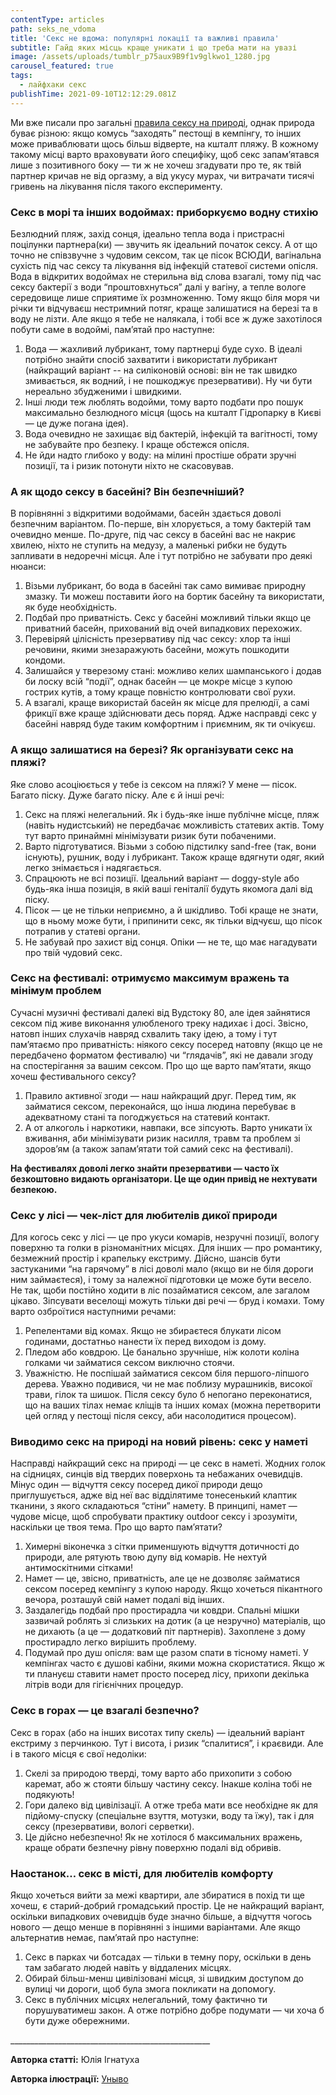 ```yaml
---
contentType: articles
path: seks_ne_vdoma
title: 'Секс не вдома: популярні локації та важливі правила'
subtitle: Гайд яких місць краще уникати і що треба мати на увазі
image: /assets/uploads/tumblr_p75aux9B9f1v9glkwo1_1280.jpg
carousel_featured: true
tags:
  - лайфхаки секс
publishTime: 2021-09-10T12:12:29.081Z
---
```

<!--StartFragment-->

Ми вже писали про загальні [правила сексу на природі](https://vpershe.com/articles/sex-nature), однак природа буває різною: якщо комусь “заходять” пестощі в кемпінгу, то інших може приваблювати щось більш відверте, на кшталт пляжу. В кожному такому місці варто враховувати його специфіку, щоб секс запам’ятався лише з позитивного боку — ти ж не хочеш згадувати про те, як твій партнер кричав не від оргазму, а від укусу мурах, чи витрачати тисячі гривень на лікування після такого експерименту.

<!--StartFragment-->

### **Секс в морі та інших водоймах: приборкуємо водну стихію**

<!--EndFragment-->

<!--StartFragment-->

Безлюдний пляж, захід сонця, ідеально тепла вода і пристрасні поцілунки партнера(ки) — звучить як ідеальний початок сексу. А от що точно не співзвучне з чудовим сексом, так це пісок ВСЮДИ, вагінальна сухість під час сексу та лікування від інфекцій статевої системи опісля. Вода в відкритих водоймах не стерильна від слова взагалі, тому під час сексу бактерії з води “проштовхнуться” далі у вагіну, а тепле вологе середовище лише сприятиме їх розмноженню. Тому якщо біля моря чи річки ти відчуваєш нестримний потяг, краще залишатися на березі та в воду не лізти. Але якщо я тебе не налякала, і тобі все ж дуже захотілося побути саме в водоймі, пам’ятай про наступне:

1. Вода — жахливий лубрикант, тому партнерці буде сухо. В ідеалі потрібно знайти спосіб захватити і використати лубрикант (найкращий варіант -- на силіконовій основі: він не так швидко змивається, як водний, і не пошкоджує презервативи). Ну чи бути нереально збудженими і швидкими.
2. Інші люди теж люблять водойми, тому варто подбати про пошук максимально безлюдного місця (щось на кшталт Гідропарку в Києві — це дуже погана ідея).
3. Вода очевидно не захищає від бактерій, інфекцій та вагітності, тому не забувайте про безпеку. І краще обстежся опісля.
4. Не йди надто глибоко у воду: на мілині простіше обрати зручні позиції, та і ризик потонути ніхто не скасовував.

<!--EndFragment-->

<!--StartFragment-->

### **А як щодо сексу в басейні? Він безпечніший?**

В порівнянні з відкритими водоймами, басейн здається доволі безпечним варіантом. По-перше, він хлорується, а тому бактерій там очевидно менше. По-друге, під час сексу в басейні вас не накриє хвилею, ніхто не ступить на медузу, а маленькі рибки не будуть запливати в недоречні місця. Але і тут потрібно не забувати про деякі нюанси:

1. Візьми лубрикант, бо вода в басейні так само вимиває природну змазку. Ти можеш поставити його на бортик басейну та використати, як буде необхідність.
2. Подбай про приватність. Секс у басейні можливий тільки якщо це приватний басейн, прихований від очей випадкових перехожих.
3. Перевіряй цілісність презервативу під час сексу: хлор та інші речовини, якими знезаражують басейни, можуть пошкодити кондоми.
4. Залишайся у тверезому стані: можливо келих шампанського і додав би лоску всій “події”, однак басейн — це мокре місце з купою гострих кутів, а тому краще повністю контролювати свої рухи.
5. А взагалі, краще використай басейн як місце для прелюдії, а самі фрикції вже краще здійснювати десь поряд. Адже насправді секс у басейні навряд буде таким комфортним і приємним, як ти очікуєш.

### **А якщо залишатися на березі? Як організувати секс на пляжі?**

Яке слово асоціюється у тебе із сексом на пляжі? У мене — пісок. Багато піску. Дуже багато піску. Але є й інші речі:

1. Секс на пляжі нелегальний. Як і будь-яке інше публічне місце, пляж (навіть нудистський) не передбачає можливість статевих актів. Тому тут варто принаймні мінімізувати ризик бути побаченими.
2. Варто підготуватися. Візьми з собою підстилку sand-free (так, вони існують), рушник, воду і лубрикант. Також краще вдягнути одяг, який легко знімається і надягається.
3. Спрацюють не всі позиції. Ідеальний варіант — doggy-style або будь-яка інша позиція, в якій ваші геніталії будуть якомога далі від піску.
4. Пісок — це не тільки неприємно, а й шкідливо. Тобі краще не знати, що в ньому може бути, і припинити секс, як тільки відчуєш, що пісок потрапив у статеві органи.
5. Не забувай про захист від сонця. Опіки — не те, що має нагадувати про твій чудовий секс.

<!--EndFragment-->

<!--StartFragment-->

### **Секс на фестивалі: отримуємо максимум вражень та мінімум проблем**

Сучасні музичні фестивалі далекі від Вудстоку 80, але ідея зайнятися сексом під живе виконання улюбленого треку надихає і досі. Звісно, натовп інших слухачів навряд схвалить таку ідею, а тому і тут пам’ятаємо про приватність: ніякого сексу посеред натовпу (якщо це не передбачено форматом фестивалю) чи “глядачів”, які не давали згоду на спостерігання за вашим сексом. Про що ще варто пам’ятати, якщо хочеш фестивального сексу?

1. Правило активної згоди — наш найкращий друг. Перед тим, як займатися сексом, переконайся, що інша людина перебуває в адекватному стані та погоджується на статевий контакт.
2. А от алкоголь і наркотики, навпаки, все зіпсують. Варто уникати їх вживання, аби мінімізувати ризик насилля, травм та проблем зі здоров’ям (а також запам’ятати той самий секс на фестивалі).

**На фестивалях доволі легко знайти презервативи — часто їх безкоштовно видають організатори. Це ще один привід не нехтувати безпекою.**

<!--EndFragment-->

<!--StartFragment-->

### **Секс у лісі — чек-ліст для любителів дикої природи**

Для когось секс у лісі — це про укуси комарів, незручні позиції, вологу поверхню та голки в різноманітних місцях. Для інших — про романтику, безмежний простір і крапельку екстриму. Дійсно, шансів бути застуканими “на гарячому” в лісі доволі мало (якщо ви не біля дороги ним займаєтеся), і тому за належної підготовки це може бути весело. Не так, щоби постійно ходити в ліс позайматися сексом, але загалом цікаво. Зіпсувати веселощі можуть тільки дві речі — бруд і комахи. Тому варто озброїтися наступними речами:

1. Репелентами від комах. Якщо не збираєтеся блукати лісом годинами, достатньо нанести їх перед виходом із дому.
2. Пледом або ковдрою. Це банально зручніше, ніж колоти коліна голками чи займатися сексом виключно стоячи.
3. Уважністю. Не поспішай займатися сексом біля першого-ліпшого дерева. Уважно подивися, чи не має поблизу мурашників, високої трави, гілок та шишок. Після сексу було б непогано переконатися, що на ваших тілах немає кліщів та інших комах (можна перетворити цей огляд у пестощі після сексу, аби насолодитися процесом).

### **Виводимо секс на природі на новий рівень: секс у наметі**

Насправді найкращий секс на природі — це секс в наметі. Жодних голок на сідницях, синців від твердих поверхонь та небажаних очевидців. Мінус один — відчуття сексу посеред дикої природи дещо приглушується, адже від неї вас відділятиме тонесенький клаптик тканини, з якого складаються “стіни” намету. В принципі, намет — чудове місце, щоб спробувати практику outdoor сексу і зрозуміти, наскільки це твоя тема. Про що варто пам’ятати?

1. Химерні віконечка з сітки применшують відчуття дотичності до природи, але рятують твою дупу від комарів. Не нехтуй антимоскітними сітками!
2. Намет — це, звісно, приватність, але це не дозволяє займатися сексом посеред кемпінгу з купою народу. Якщо хочеться пікантного вечора, розташуй свій намет подалі від інших.
3. Заздалегідь подбай про простирадла чи ковдри. Спальні мішки зазвичай роблять зі слизьких на дотик (а це незручно) матеріалів, що не дихають (а це — додатковий піт партнерів). Захоплене з дому простирадло легко вирішить проблему.
4. Подумай про душ опісля: вам ще разом спати в тісному наметі. У кемпінгах часто є душові кабіни, якими можна скористатися. Якщо ж ти плануєш ставити намет просто посеред лісу, прихопи декілька літрів води для гігієнічних процедур.

### **Секс в горах — це взагалі безпечно?**

Секс в горах (або на інших висотах типу скель) — ідеальний варіант екстриму з перчинкою. Тут і висота, і ризик “спалитися”, і краєвиди. Але і в такого місця є свої недоліки:

1. Скелі за природою тверді, тому варто або прихопити з собою каремат, або ж стояти більшу частину сексу. Інакше коліна тобі не подякують!
2. Гори далеко від цивілізації. А отже треба мати все необхідне як для підйому-спуску (спеціальне взуття, мотузки, воду та їжу), так і для сексу (презервативи, вологі серветки).
3. Це дійсно небезпечно! Як не хотілося б максимальних вражень, краще обрати безпечну рівну поверхню подалі від обривів.

### **Наостанок… секс в місті, для любителів комфорту**

Якщо хочеться вийти за межі квартири, але збиратися в похід ти ще хочеш, є старий-добрий громадський простір. Це не найкращий варіант, оскільки випадкових очевидців буде значно більше, а відчуття чогось нового — дещо менше в порівнянні з іншими варіантами. Але якщо альтернатив немає, пам’ятай про наступне:

1. Секс в парках чи ботсадах — тільки в темну пору, оскільки в день там забагато людей навіть у віддалених місцях.
2. Обирай більш-менш цивілізовані місця, зі швидким доступом до вулиці чи дороги, щоб була змога покликати на допомогу.
3. Секс в публічних місцях нелегальний, тому фактично ти порушуватимеш закон. А отже потрібно добре подумати — чи хоча б бути дуже обережними.

<!--EndFragment-->

\_\_\_\_\_\_\_\_\_\_\_\_\_\_\_\_\_\_\_\_\_\_\_\_\_\_\_\_\_\_\_\_\_\_\_\_\_\_\_\_\_\_\_\_\_\_\_\_\_\_

**Авторка статті:** Юлія Iгнатуха

**Авторка ілюстрації:** [Уныво](https://www.behance.net/unyvo)

<!--EndFragment-->

<!--EndFragment-->
